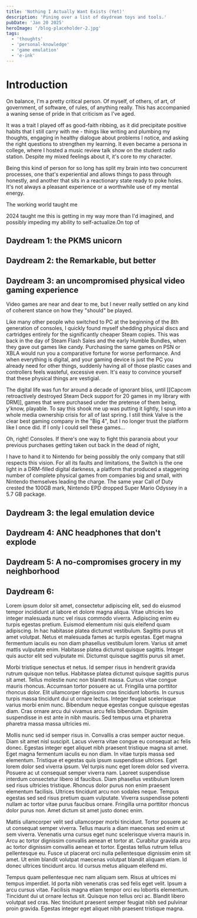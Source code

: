 ```yaml
---
title: 'Nothing I Actually Want Exists (Yet)'
description: 'Pining over a list of daydream toys and tools.'
pubDate: 'Jan 20 2025'
heroImage: '/blog-placeholder-2.jpg'
tags:
  - 'thoughts'
  - 'personal-knowledge'
  - 'game emulation'
  - 'e-ink'
---
```


# Introduction

On balance, I'm a pretty critical person. Of myself, of others, of art, of government, of software, of rules, of anything really. This has accompanied a waning sense of pride in that criticism as I've aged.

It was a trait I played off as good-faith ribbing, as it did precipitate positive habits that I still carry with me - things like writing and plumbing my thoughts, engaging in healthy dialogue about problems I notice, and asking the right questions to strengthen my learning. It even became a persona in college, where I hosted a music review talk show on the student radio station. Despite my mixed feelings about it, it's core to my character.

Being this kind of person for so long has split my brain into two concurrent processes, one that's experiential and allows things to pass through honestly, and another that sits in a reactionary state ready to poke holes. It's not always a pleasant experience or a worthwhile use of my mental energy.

The working world taught me

2024 taught me this is getting in my way more than I'd imagined, and possibly impeding my ability to self-actualize.On top of

## Daydream 1: the PKMS unicorn

## Daydream 2: the Remarkable, but better

## Daydream 3: an uncompromised physical video gaming experience

Video games are near and dear to me, but I never really settled on any kind of coherent stance on how they "should" be played.

Like many other people who switched to PC at the beginning of the 8th generation of consoles, I quickly found myself shedding physical discs and cartridges entirely for the significantly cheaper Steam copies. This was back in the day of Steam Flash Sales and the early Humble Bundles, when they gave out games like candy. Purchasing the same games on PSN or XBLA would run you a comparative fortune for worse performance. And when everything is digital, and your gaming device is just the PC you already need for other things, suddenly having all of those plastic cases and controllers feels wasteful, excessive even. It's easy to convince yourself that these physical things are vestigial.

The digital life was fun for around a decade of ignorant bliss, until [[Capcom retroactively destroyed Steam Deck support for 20 games in my library with DRM]], games that were purchased under the pretense of them being, y'know, playable. To say this shook me up was putting it lightly, I spun into a whole media ownership crisis for all of last spring. I still think Valve is the clear best gaming company in the "Big 4", but I no longer trust the platform like I once did. If I only I could sell these games...

Oh, right! Consoles. If there's one way to fight this paranoia about your previous purchases getting taken out back in the dead of night,

I have to hand it to Nintendo for being possibly the only company that still respects this vision. For all its faults and limitations, the Switch is the one light in a DRM-filled digital darkness, a platform that produced a staggering number of complete physical games from companies big and small, with Nintendo themselves leading the charge. The same year Call of Duty crested the 100GB mark, Nintendo EPD dropped Super Mario Odyssey in a 5.7 GB package.

## Daydream 3: the legal emulation device

## Daydream 4: ANC headphones that don't explode

## Daydream 5: A no-compromises grocery in my neighborhood

## Daydream 6:

Lorem ipsum dolor sit amet, consectetur adipiscing elit, sed do eiusmod tempor incididunt ut labore et dolore magna aliqua. Vitae ultricies leo integer malesuada nunc vel risus commodo viverra. Adipiscing enim eu turpis egestas pretium. Euismod elementum nisi quis eleifend quam adipiscing. In hac habitasse platea dictumst vestibulum. Sagittis purus sit amet volutpat. Netus et malesuada fames ac turpis egestas. Eget magna fermentum iaculis eu non diam phasellus vestibulum lorem. Varius sit amet mattis vulputate enim. Habitasse platea dictumst quisque sagittis. Integer quis auctor elit sed vulputate mi. Dictumst quisque sagittis purus sit amet.

Morbi tristique senectus et netus. Id semper risus in hendrerit gravida rutrum quisque non tellus. Habitasse platea dictumst quisque sagittis purus sit amet. Tellus molestie nunc non blandit massa. Cursus vitae congue mauris rhoncus. Accumsan tortor posuere ac ut. Fringilla urna porttitor rhoncus dolor. Elit ullamcorper dignissim cras tincidunt lobortis. In cursus turpis massa tincidunt dui ut ornare lectus. Integer feugiat scelerisque varius morbi enim nunc. Bibendum neque egestas congue quisque egestas diam. Cras ornare arcu dui vivamus arcu felis bibendum. Dignissim suspendisse in est ante in nibh mauris. Sed tempus urna et pharetra pharetra massa massa ultricies mi.

Mollis nunc sed id semper risus in. Convallis a cras semper auctor neque. Diam sit amet nisl suscipit. Lacus viverra vitae congue eu consequat ac felis donec. Egestas integer eget aliquet nibh praesent tristique magna sit amet. Eget magna fermentum iaculis eu non diam. In vitae turpis massa sed elementum. Tristique et egestas quis ipsum suspendisse ultrices. Eget lorem dolor sed viverra ipsum. Vel turpis nunc eget lorem dolor sed viverra. Posuere ac ut consequat semper viverra nam. Laoreet suspendisse interdum consectetur libero id faucibus. Diam phasellus vestibulum lorem sed risus ultricies tristique. Rhoncus dolor purus non enim praesent elementum facilisis. Ultrices tincidunt arcu non sodales neque. Tempus egestas sed sed risus pretium quam vulputate. Viverra suspendisse potenti nullam ac tortor vitae purus faucibus ornare. Fringilla urna porttitor rhoncus dolor purus non. Amet dictum sit amet justo donec enim.

Mattis ullamcorper velit sed ullamcorper morbi tincidunt. Tortor posuere ac ut consequat semper viverra. Tellus mauris a diam maecenas sed enim ut sem viverra. Venenatis urna cursus eget nunc scelerisque viverra mauris in. Arcu ac tortor dignissim convallis aenean et tortor at. Curabitur gravida arcu ac tortor dignissim convallis aenean et tortor. Egestas tellus rutrum tellus pellentesque eu. Fusce ut placerat orci nulla pellentesque dignissim enim sit amet. Ut enim blandit volutpat maecenas volutpat blandit aliquam etiam. Id donec ultrices tincidunt arcu. Id cursus metus aliquam eleifend mi.

Tempus quam pellentesque nec nam aliquam sem. Risus at ultrices mi tempus imperdiet. Id porta nibh venenatis cras sed felis eget velit. Ipsum a arcu cursus vitae. Facilisis magna etiam tempor orci eu lobortis elementum. Tincidunt dui ut ornare lectus sit. Quisque non tellus orci ac. Blandit libero volutpat sed cras. Nec tincidunt praesent semper feugiat nibh sed pulvinar proin gravida. Egestas integer eget aliquet nibh praesent tristique magna.
